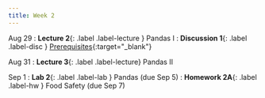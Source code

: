 ```yaml
---
title: Week 2
---
```


Aug 29
: **Lecture 2**{: .label .label-lecture } Pandas I
: **Discussion 1**{: .label .label-disc } [Prerequisites](https://drive.google.com/file/d/1527BuJQNH9n3FjQBwsCgR55mwfn_FZfq/view?usp=sharing){:target="_blank"}

Aug 31
: **Lecture 3**{: .label .label-lecture} Pandas II

Sep 1
: **Lab 2**{: .label .label-lab } Pandas (due Sep 5)
: **Homework 2A**{: .label .label-hw } Food Safety (due Sep 7)
